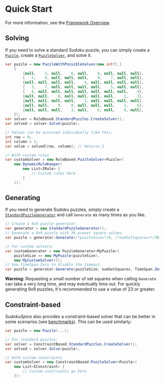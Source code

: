# Quick Start

For more information, see the [Framework Overview](framework.md).

## Solving

If you need to solve a standard Sudoku puzzle, you can simply create a
[`Puzzle`](xref:SudokuSpice.Puzzle), create a [`PuzzleSolver`](xref:SudokuSpice.RuleBased.PuzzleSolver), and solve it.

```csharp
var puzzle = new PuzzleWithPossibleValues(new int?[,]
    {
        {null,    2, null,    6, null,    8, null, null, null},
        {   5,    8, null, null, null,    9,    7, null, null},
        {null, null, null, null,    4, null, null, null, null},
        {   3,    7, null, null, null, null,    5, null, null},
        {   6, null, null, null, null, null, null, null,    4},
        {null, null,    8, null, null, null, null,    1,    3},
        {null, null, null, null,    2, null, null, null, null},
        {null, null,    9,    8, null, null, null,    3,    6},
        {null, null, null,    3, null,    6, null,    9, null},
    });
var solver = RuleBased.StandardPuzzles.CreateSolver();
var solved = solver.Solve(puzzle);

// Values can be accessed individually like this:
int row = 0;
int column = 1;
var value = solved[row, column]; // Returns 2

// With custom rules
var customSolver = new RuleBased.PuzzleSolver<Puzzle>(
    new DynamicRuleKeeper(
        new List<IRule> {
            // Custom rules here
        }
    ));
```

## Generating

If you need to generate Sudoku puzzles, simply create a
[`StandardPuzzleGenerator`](xref:SudokuSpice.RuleBased.StandardPuzzleGenerator)
and call `Generate` as many times as you like.

```csharp
// Create a 9x9 puzzle generator.
var generator = new StandardPuzzleGenerator();
// Generate a 9x9 puzzle with 30 preset square values.
var puzzle = generator.Generate(/*puzzleSize=*/9, /*numSetSquares=*/30, /*timeout=*/TimeSpan.FromSeconds(1));

// For custom solvers:
var customGenerator = new PuzzleGenerator<MyPuzzle>(
    puzzleSize => new MyPuzzle(puzzleSize),
    new MyCustomSolver());
// Use TimeSpan.Zero to disable the timeout.
var puzzle = generator.Generate(puzzleSize, numSetSquares, TimeSpan.Zero);
```

**Warning:** Requesting a small number of set squares when calling `Generate` can take a very long time,
and may eventually time out. For quickly generating 9x9 puzzles, it's recommended to use a value of
23 or greater.

## Constraint-based

*SudokuSpice* also provides a constraint-based solver that can be better in some scenarios (see
[benchmarks](performance.md)). This can be used similarly:

```csharp
var puzzle = new Puzzle(...);

// For standard puzzles:
var solver = ConstraintBased.StandardPuzzles.CreateSolver();
var solved = solver.Solve(puzzle);

// With custom constraints
var customSolver = new ConstraintBased.PuzzleSolver<Puzzle>(
    new List<IConstraint> {
        // Custom constraints go here
    });
```
